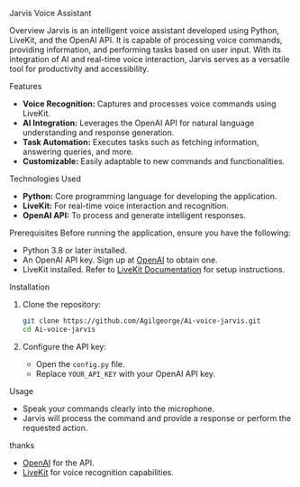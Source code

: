  Jarvis Voice Assistant

 Overview
Jarvis is an intelligent voice assistant developed using Python, LiveKit, and the OpenAI API. It is capable of processing voice commands, providing information, and performing tasks based on user input. With its integration of AI and real-time voice interaction, Jarvis serves as a versatile tool for productivity and accessibility.

 Features
- **Voice Recognition:** Captures and processes voice commands using LiveKit.
- **AI Integration:** Leverages the OpenAI API for natural language understanding and response generation.
- **Task Automation:** Executes tasks such as fetching information, answering queries, and more.
- **Customizable:** Easily adaptable to new commands and functionalities.

 Technologies Used
- **Python:** Core programming language for developing the application.
- **LiveKit:** For real-time voice interaction and recognition.
- **OpenAI API:** To process and generate intelligent responses.

 Prerequisites
Before running the application, ensure you have the following:
- Python 3.8 or later installed.
- An OpenAI API key. Sign up at [OpenAI](https://openai.com/) to obtain one.
- LiveKit installed. Refer to [LiveKit Documentation](https://livekit.io/) for setup instructions.

 Installation
1. Clone the repository:
   ```bash
   git clone https://github.com/Agilgeorge/Ai-voice-jarvis.git
   cd Ai-voice-jarvis
   ```

2. Configure the API key:
   - Open the `config.py` file.
   - Replace `YOUR_API_KEY` with your OpenAI API key.

 Usage
- Speak your commands clearly into the microphone.
- Jarvis will process the command and provide a response or perform the requested action.

 thanks
- [OpenAI](https://openai.com/) for the API.
- [LiveKit](https://livekit.io/) for voice recognition capabilities.


